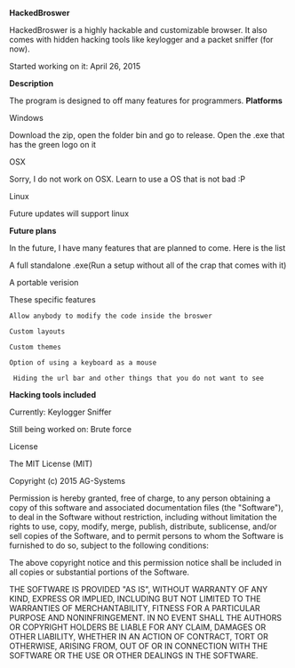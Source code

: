 **HackedBroswer**

HackedBroswer is a highly hackable and customizable browser. It also comes with hidden hacking tools like keylogger 
and a packet sniffer  (for now).

Started working on it: April 26, 2015

**Description**

The program is designed to off many features for programmers. 
**Platforms**

Windows

Download the zip, open the folder bin and go to release. Open the .exe that has the green logo on it


OSX

Sorry, I do not work on OSX. Learn to use a OS that is not bad :P

Linux

Future updates will support linux


**Future plans**

In the future, I have many features that are planned to come. Here is the list

A full standalone .exe(Run a setup without all of the crap that comes with it)

A portable verision

These specific features

	Allow anybody to modify the code inside the broswer
	
	Custom layouts
	
	Custom themes
	
	Option of using a keyboard as a mouse
	
	 Hiding the url bar and other things that you do not want to see
  
 **Hacking tools included**
 
 Currently:
 Keylogger
  Sniffer
  
  Still being worked on:
  Brute force
  


License

The MIT License (MIT)

Copyright (c) 2015 AG-Systems

Permission is hereby granted, free of charge, to any person obtaining a copy of this software and associated documentation files (the "Software"), to deal in the Software without restriction, including without limitation the rights to use, copy, modify, merge, publish, distribute, sublicense, and/or sell copies of the Software, and to permit persons to whom the Software is furnished to do so, subject to the following conditions:

The above copyright notice and this permission notice shall be included in all copies or substantial portions of the Software.

THE SOFTWARE IS PROVIDED "AS IS", WITHOUT WARRANTY OF ANY KIND, EXPRESS OR IMPLIED, INCLUDING BUT NOT LIMITED TO THE WARRANTIES OF MERCHANTABILITY, FITNESS FOR A PARTICULAR PURPOSE AND NONINFRINGEMENT. IN NO EVENT SHALL THE AUTHORS OR COPYRIGHT HOLDERS BE LIABLE FOR ANY CLAIM, DAMAGES OR OTHER LIABILITY, WHETHER IN AN ACTION OF CONTRACT, TORT OR OTHERWISE, ARISING FROM, OUT OF OR IN CONNECTION WITH THE SOFTWARE OR THE USE OR OTHER DEALINGS IN THE SOFTWARE.
